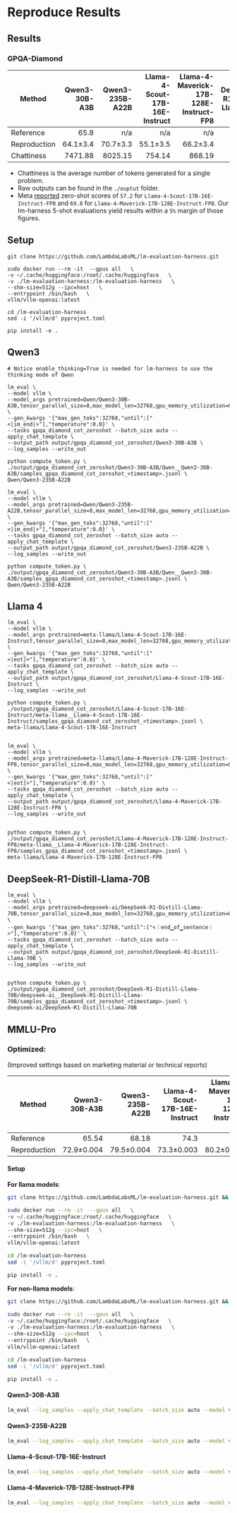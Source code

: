 # Reproduce Results


## Results

### GPQA-Diamond

| Method       | Qwen3-30B-A3B | Qwen3-235B-A22B | Llama-4-Scout-17B-16E-Instruct | Llama-4-Maverick-17B-128E-Instruct-FP8 | DeepSeek-R1-Distill-Llama-70B |
|--------------|----------:|-----------:|-----------:|-----------:|-----------:|
| Reference    |      65.8 |       n/a | n/a | n/a | 65.2 |
| Reproduction |      64.1±3.4 |  70.7±3.3 | 55.1±3.5 | 66.2±3.4 | 63.6±3.4 |
| Chattiness    |  7471.88 |   8025.15 | 754.14 | 868.19 | 5273.24 |


* Chattiness is the average number of tokens generated for a single problem.
* Raw outputs can be found in the `./ouptut` folder.
* Meta [reported](https://github.com/meta-llama/llama-stack-evals/blob/main/BENCHMARKS_REPORT.md) zero-shot scores of `57.2` for `Llama-4-Scout-17B-16E-Instruct-FP8` and `69.8` for `Llama-4-Maverick-17B-128E-Instruct-FP8`. Our lm-harness 5-shot evaluations yield results within a `5%` margin of those figures.


## Setup
```
git clone https://github.com/LambdaLabsML/lm-evaluation-harness.git

sudo docker run --rm -it  --gpus all   \
-v ~/.cache/huggingface:/root/.cache/huggingface   \
-v ./lm-evaluation-harness:/lm-evaluation-harness   \
--shm-size=512g --ipc=host   \
--entrypoint /bin/bash   \
vllm/vllm-openai:latest

cd /lm-evaluation-harness
sed -i '/vllm/d' pyproject.toml

pip install -e .
```


## Qwen3

```
# Notice enable_thinking=True is needed for lm-harness to use the thinking mode of Qwen

lm_eval \
--model vllm \
--model_args pretrained=Qwen/Qwen3-30B-A3B,tensor_parallel_size=8,max_model_len=32768,gpu_memory_utilization=0.9,enable_thinking=True,enable_prefix_caching=True \
--gen_kwargs '{"max_gen_toks":32768,"until":["<|im_end|>"],"temperature":0.0}' \
--tasks gpqa_diamond_cot_zeroshot --batch_size auto --apply_chat_template \
--output_path output/gpqa_diamond_cot_zeroshot/Qwen3-30B-A3B \
--log_samples --write_out

python compute_token.py \
./output/gpqa_diamond_cot_zeroshot/Qwen3-30B-A3B/Qwen__Qwen3-30B-A3B/samples_gpqa_diamond_cot_zeroshot_<timestamp>.jsonl \
Qwen/Qwen3-235B-A22B

lm_eval \
--model vllm \
--model_args pretrained=Qwen/Qwen3-235B-A22B,tensor_parallel_size=8,max_model_len=32768,gpu_memory_utilization=0.9,enable_thinking=True,enable_prefix_caching=True \
--gen_kwargs '{"max_gen_toks":32768,"until":["<|im_end|>"],"temperature":0.0}' \
--tasks gpqa_diamond_cot_zeroshot --batch_size auto --apply_chat_template \
--output_path output/gpqa_diamond_cot_zeroshot/Qwen3-235B-A22B \
--log_samples --write_out

python compute_token.py \
./output/gpqa_diamond_cot_zeroshot/Qwen3-30B-A3B/Qwen__Qwen3-30B-A3B/samples_gpqa_diamond_cot_zeroshot_<timestamp>.jsonl \
Qwen/Qwen3-235B-A22B
```

## Llama 4
```
lm_eval \
--model vllm \
--model_args pretrained=meta-llama/Llama-4-Scout-17B-16E-Instruct,tensor_parallel_size=8,max_model_len=32768,gpu_memory_utilization=0.9,enable_prefix_caching=True \
--gen_kwargs '{"max_gen_toks":32768,"until":["<|eot|>"],"temperature":0.0}' \
--tasks gpqa_diamond_cot_zeroshot --batch_size auto --apply_chat_template \
--output_path output/gpqa_diamond_cot_zeroshot/Llama-4-Scout-17B-16E-Instruct \
--log_samples --write_out

python compute_token.py \
./output/gpqa_diamond_cot_zeroshot/Llama-4-Scout-17B-16E-Instruct/meta-llama__Llama-4-Scout-17B-16E-Instruct/samples_gpqa_diamond_cot_zeroshot_<timestamp>.jsonl \
meta-llama/Llama-4-Scout-17B-16E-Instruct


lm_eval \
--model vllm \
--model_args pretrained=meta-llama/Llama-4-Maverick-17B-128E-Instruct-FP8,tensor_parallel_size=8,max_model_len=32768,gpu_memory_utilization=0.9,enable_prefix_caching=True \
--gen_kwargs '{"max_gen_toks":32768,"until":["<|eot|>"],"temperature":0.0}' \
--tasks gpqa_diamond_cot_zeroshot --batch_size auto --apply_chat_template \
--output_path output/gpqa_diamond_cot_zeroshot/Llama-4-Maverick-17B-128E-Instruct-FP8 \
--log_samples --write_out 


python compute_token.py \
./output/gpqa_diamond_cot_zeroshot/Llama-4-Maverick-17B-128E-Instruct-FP8/meta-llama__Llama-4-Maverick-17B-128E-Instruct-FP8/samples_gpqa_diamond_cot_zeroshot_<timestamp>.jsonl \
meta-llama/Llama-4-Maverick-17B-128E-Instruct-FP8
```

## DeepSeek-R1-Distill-Llama-70B
```
lm_eval \
--model vllm \
--model_args pretrained=deepseek-ai/DeepSeek-R1-Distill-Llama-70B,tensor_parallel_size=8,max_model_len=32768,gpu_memory_utilization=0.9,enable_prefix_caching=True \
--gen_kwargs '{"max_gen_toks":32768,"until":["<｜end▁of▁sentence｜>"],"temperature":0.0}' \
--tasks gpqa_diamond_cot_zeroshot --batch_size auto --apply_chat_template \
--output_path output/gpqa_diamond_cot_zeroshot/DeepSeek-R1-Distill-Llama-70B \
--log_samples --write_out


python compute_token.py \
./output/gpqa_diamond_cot_zeroshot/DeepSeek-R1-Distill-Llama-70B/deepseek-ai__DeepSeek-R1-Distill-Llama-70B/samples_gpqa_diamond_cot_zeroshot_<timestamp>.jsonl \
deepseek-ai/DeepSeek-R1-Distill-Llama-70B

```







## MMLU-Pro


### Optimized:
(Improved settings based on marketing material or technical reports)

| Method       | Qwen3-30B-A3B | Qwen3-235B-A22B | Llama-4-Scout-17B-16E-Instruct | Llama-4-Maverick-17B-128E-Instruct-FP8 | DeepSeek-R1-Distill-Llama-70B |
|--------------|----------:|-----------:|-----------:|-----------:|-----------:|
| Reference    | 65.54     | 68.18      | 74.3       | 80.5       | n/a        |
| Reproduction | 72.9±0.004| 79.5±0.004 | 73.3±0.003 | 80.2±0.004 | n/a        |

#### Setup

**For llama models**:
```sh
git clone https://github.com/LambdaLabsML/lm-evaluation-harness.git && cd lm-evaluation-harness && git checkout llama-4

sudo docker run --rm -it  --gpus all   \
-v ~/.cache/huggingface:/root/.cache/huggingface   \
-v ./lm-evaluation-harness:/lm-evaluation-harness   \
--shm-size=512g --ipc=host   \
--entrypoint /bin/bash   \
vllm/vllm-openai:latest

cd /lm-evaluation-harness
sed -i '/vllm/d' pyproject.toml

pip install -e .
```

**For non-llama models**:
```sh
git clone https://github.com/LambdaLabsML/lm-evaluation-harness.git && cd lm-evaluation-harness

sudo docker run --rm -it  --gpus all   \
-v ~/.cache/huggingface:/root/.cache/huggingface   \
-v ./lm-evaluation-harness:/lm-evaluation-harness   \
--shm-size=512g --ipc=host   \
--entrypoint /bin/bash   \
vllm/vllm-openai:latest

cd /lm-evaluation-harness
sed -i '/vllm/d' pyproject.toml

pip install -e .
```


#### Qwen3-30B-A3B 
```sh
lm_eval --log_samples --apply_chat_template --batch_size auto --model vllm --task=mmlu_pro --output_path output/mmlu_pro/Qwen3-30B-A38 --model_args model=/mnt/models/Qwen/Qwen3-30B-A3B,pretrained=/mnt/models/Qwen/Qwen3-30B-A3B,tensor_parallel_size=8,max_model_len=32768,gpu_memory_utilization=0.9,trust_remote_code=true,enable_thinking=true --gen_kwargs '{"max_gen_toks":32768,"until":["<|im_end|>"],"temperature":0.6,"top_k":20,"top_p":0.95}' --num_fewshot 1
```


#### Qwen3-235B-A22B 
```sh
lm_eval --log_samples --apply_chat_template --batch_size auto --model vllm --task=mmlu_pro --output_path output/mmlu_pro/Qwen3-235B-A22B --model_args model=/mnt/models/Qwen/Qwen3-235B-A22B,pretrained=/mnt/models/Qwen/Qwen3-235B-A22B,tensor_parallel_size=8,max_model_len=32768,gpu_memory_utilization=0.9,trust_remote_code=true,enable_thinking=true --gen_kwargs '{"max_gen_toks":32768,"until":["<|im_end|>"],"temperature":0.6,"top_k":20,"top_p":0.95}' --num_fewshot 1
```


#### Llama-4-Scout-17B-16E-Instruct
```sh
lm_eval --log_samples --apply_chat_template --batch_size auto --model vllm --task=mmlu_pro --output_path output/mmlu_pro/Llama-4-Scout-17B-16E-Instruct --model_args model=/mnt/model/meta-llama/Llama-4-Scout-17B-16E-Instruct,pretrained=/mnt/model/meta-llama/Llama-4-Scout-17B-16E-Instruct,tensor_parallel_size=8,max_model_len=32768,gpu_memory_utilization=0.9,trust_remote_code=true --gen_kwargs {"max_gen_toks":32768,"until":["<|eot|>"],"temperature":0.0} --num_fewshot 1
```


#### Llama-4-Maverick-17B-128E-Instruct-FP8
```sh
lm_eval --log_samples --apply_chat_template --batch_size auto --model vllm --task=mmlu_pro --output_path output/mmlu_pro/Llama-4-Maverick-17B-128E-Instruct-FP8 --model_args model=/mnt/model/meta-llama/Llama-4-Maverick-17B-128E-Instruct-FP8,pretrained=/mnt/model/meta-llama/Llama-4-Maverick-17B-128E-Instruct-FP8,tensor_parallel_size=8,max_model_len=32768,gpu_memory_utilization=0.9,trust_remote_code=true --gen_kwargs {"max_gen_toks":32768,"until":["<|eot|>"],"temperature":0.0} --num_fewshot 1
```



